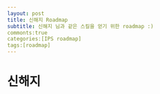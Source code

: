 ```yaml
---
layout: post
title: 신해지 Roadmap
subtitle: 신해지 님과 같은 스킬을 얻기 위한 roadmap :)
commonts:true
categories:[IPS roadmap]
tags:[roadmap]
---
```


# 신해지
